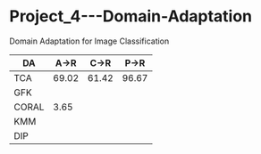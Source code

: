# Project_4---Domain-Adaptation
Domain Adaptation for Image Classification

| DA | A->R | C->R | P->R |
|-|-|-|-|
| TCA | 69.02 | 61.42 | 96.67 |
| GFK ||||
| CORAL | 3.65 |||
| KMM ||||
| DIP ||||

